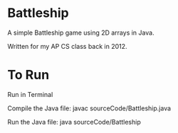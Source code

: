 Battleship
==========
A simple Battleship game using 2D arrays in Java.

Written for my AP CS class back in 2012.

To Run
======
Run in Terminal

Compile the Java file: javac sourceCode/Battleship.java

Run the Java file: java sourceCode/Battleship

